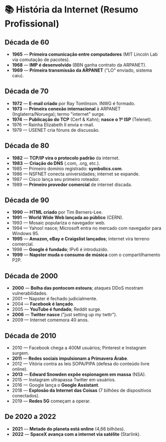 # 📚 História da Internet (Resumo Profissional)

## Década de 60

- **1965** — **Primeira comunicação entre computadores** (MIT Lincoln Lab via comutação de pacotes).
- **1968** — **IMP é desenvolvido** (BBN ganha contrato da ARPANET).
- **1969** — **Primeira transmissão da ARPANET** ("LO" enviado, sistema caiu).

## Década de 70

- **1972** — **E-mail criado** por Ray Tomlinson. INWG é formado.
- **1973** — **Primeira conexão internacional** à ARPANET (Inglaterra/Noruega); termo "internet" surge.
- **1974** — **Publicação do TCP** (Cerf & Kahn); **nasce o 1º ISP** (Telenet).
- 1976 — Rainha Elizabeth II envia e-mail.
- 1979 — USENET cria fóruns de discussão.

## Década de 80

- **1982** — **TCP/IP vira o protocolo padrão** da internet.
- **1983** — **Criação do DNS** (.com, .org, etc.).
- 1985 — Primeiro domínio registrado: **symbolics.com**.
- 1986 — NSFNET conecta universidades; internet se expande.
- 1987 — Cisco lança seu primeiro roteador.
- 1989 — **Primeiro provedor comercial** de internet discada.

## Década de 90

- **1990** — **HTML criado** por Tim Berners-Lee.
- **1991** — **World Wide Web lançada ao público** (CERN).
- 1993 — Mosaic populariza o navegador web.
- 1994 — Yahoo! nasce; Microsoft entra no mercado com navegador para Windows 95.
- **1995** — **Amazon, eBay e Craigslist lançados**; internet vira terreno comercial.
- 1998 — **Google é fundado**; IPv6 é introduzido.
- **1999** — **Napster muda o consumo de música** com o compartilhamento P2P.

## Década de 2000

- **2000** — **Bolha das pontocom estoura**; ataques DDoS mostram vulnerabilidades.
- 2001 — Napster é fechado judicialmente.
- 2004 — **Facebook é lançado**.
- 2005 — **YouTube é fundado**; Reddit surge.
- **2006** — **Twitter nasce** ("just setting up my twttr").
- 2009 — Internet comemora 40 anos.

## Década de 2010

- 2010 — Facebook chega a 400M usuários; Pinterest e Instagram surgem.
- **2011** — **Redes sociais impulsionam a Primavera Árabe**.
- 2012 — Vitória contra as leis SOPA/PIPA (defesa do conteúdo livre online).
- **2013** — **Edward Snowden expõe espionagem em massa** (NSA).
- 2015 — Instagram ultrapassa Twitter em usuários.
- 2016 — Google lança o **Google Assistant**.
- 2018 — **Explosão da Internet das Coisas** (7 bilhões de dispositivos conectados).
- 2019 — **Redes 5G** começam a operar.

## De 2020 a 2022

- **2021** — **Metade do planeta está online** (4,66 bilhões).
- **2022** — **SpaceX avança com a internet via satélite** (Starlink).
